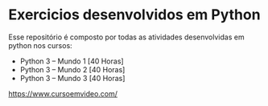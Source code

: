 # Exercicios desenvolvidos em Python

Esse repositório é composto por todas as atividades desenvolvidas em python nos cursos:

* Python 3 – Mundo 1 [40 Horas]
* Python 3 – Mundo 2 [40 Horas]
* Python 3 – Mundo 3 [40 Horas]

https://www.cursoemvideo.com/
